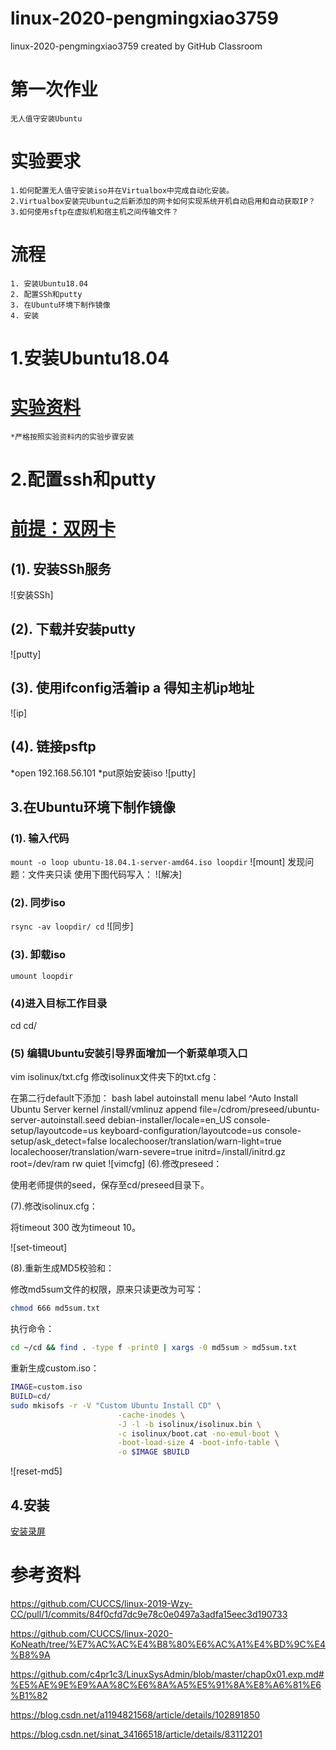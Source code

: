 # linux-2020-pengmingxiao3759
linux-2020-pengmingxiao3759 created by GitHub Classroom
# 第一次作业   
    无人值守安装Ubuntu
# 实验要求
    1.如何配置无人值守安装iso并在Virtualbox中完成自动化安装。
    2.Virtualbox安装完Ubuntu之后新添加的网卡如何实现系统开机自动启用和自动获取IP？
    3.如何使用sftp在虚拟机和宿主机之间传输文件？
# 流程
    1. 安装Ubuntu18.04
    2. 配置SSh和putty
    3. 在Ubuntu环境下制作镜像
    4. 安装

# 1.安装Ubuntu18.04

# [实验资料]( https://www.bilibili.com/video/av86360030 )
    *严格按照实验资料内的实验步骤安装
    
# 2.配置ssh和putty

# [前提：双网卡](https://www.bilibili.com/video/av86360440)
## (1). 安装SSh服务
![安装SSh]
## (2). 下载并安装putty
 ![putty]
## (3). 使用ifconfig活着ip a 得知主机ip地址
![ip]
## (4). 链接psftp
*open 192.168.56.101
    *put原始安装iso
    ![putty]

## 3.在Ubuntu环境下制作镜像
### (1). 输入代码
`mount -o loop ubuntu-18.04.1-server-amd64.iso loopdir`
![mount]
发现问题：文件夹只读
使用下图代码写入：
![解决]
### (2). 同步iso
`rsync -av loopdir/ cd`
![同步]
### (3). 卸载iso
`umount loopdir`


### (4)进入目标工作目录
cd cd/

### (5) 编辑Ubuntu安装引导界面增加一个新菜单项入口
vim isolinux/txt.cfg
修改isolinux文件夹下的txt.cfg：

在第二行default下添加：
bash
label autoinstall
  menu label ^Auto Install Ubuntu Server
  kernel /install/vmlinuz
  append  file=/cdrom/preseed/ubuntu-server-autoinstall.seed debian-installer/locale=en_US console-setup/layoutcode=us keyboard-configuration/layoutcode=us console-setup/ask_detect=false localechooser/translation/warn-light=true localechooser/translation/warn-severe=true initrd=/install/initrd.gz root=/dev/ram rw quiet
![vimcfg]
(6).修改preseed：

使用老师提供的seed，保存至cd/preseed目录下。

(7).修改isolinux.cfg：

将timeout 300 改为timeout 10。

![set-timeout]

(8).重新生成MD5校验和：

修改md5sum文件的权限，原来只读更改为可写：

```bash
chmod 666 md5sum.txt
```

执行命令：

```bash
cd ~/cd && find . -type f -print0 | xargs -0 md5sum > md5sum.txt
```

重新生成custom.iso：

```bash
IMAGE=custom.iso
BUILD=cd/
sudo mkisofs -r -V "Custom Ubuntu Install CD" \
                        -cache-inodes \
                        -J -l -b isolinux/isolinux.bin \
                        -c isolinux/boot.cat -no-emul-boot \
                        -boot-load-size 4 -boot-info-table \
                        -o $IMAGE $BUILD
```

![reset-md5]

## 4.安装
[安装录屏](未上传)





# 参考资料
https://github.com/CUCCS/linux-2019-Wzy-CC/pull/1/commits/84f0cfd7dc9e78c0e0497a3adfa15eec3d190733

https://github.com/CUCCS/linux-2020-KoNeath/tree/%E7%AC%AC%E4%B8%80%E6%AC%A1%E4%BD%9C%E4%B8%9A

https://github.com/c4pr1c3/LinuxSysAdmin/blob/master/chap0x01.exp.md#%E5%AE%9E%E9%AA%8C%E6%8A%A5%E5%91%8A%E8%A6%81%E6%B1%82

https://blog.csdn.net/a1194821568/article/details/102891850

https://blog.csdn.net/sinat_34166518/article/details/83112201




